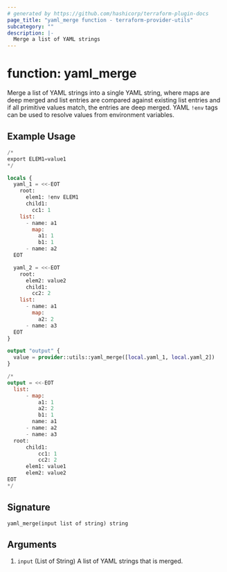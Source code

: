 ```yaml
---
# generated by https://github.com/hashicorp/terraform-plugin-docs
page_title: "yaml_merge function - terraform-provider-utils"
subcategory: ""
description: |-
  Merge a list of YAML strings
---
```


# function: yaml_merge

Merge a list of YAML strings into a single YAML string, where maps are deep merged and list entries are compared against existing list entries and if all primitive values match, the entries are deep merged. YAML `!env` tags can be used to resolve values from environment variables.

## Example Usage

```terraform
/* 
export ELEM1=value1
*/

locals {
  yaml_1 = <<-EOT
    root:
      elem1: !env ELEM1
      child1:
        cc1: 1
    list:
      - name: a1
        map:
          a1: 1
          b1: 1
      - name: a2
  EOT

  yaml_2 = <<-EOT
    root:
      elem2: value2
      child1:
        cc2: 2
    list:
      - name: a1
        map:
          a2: 2
      - name: a3
  EOT
}

output "output" {
  value = provider::utils::yaml_merge([local.yaml_1, local.yaml_2])
}

/* 
output = <<-EOT
  list:
      - map:
          a1: 1
          a2: 2
          b1: 1
        name: a1
      - name: a2
      - name: a3
  root:
      child1:
          cc1: 1
          cc2: 2
      elem1: value1
      elem2: value2
EOT
*/
```

## Signature

<!-- signature generated by tfplugindocs -->
```text
yaml_merge(input list of string) string
```

## Arguments

<!-- arguments generated by tfplugindocs -->
1. `input` (List of String) A list of YAML strings that is merged.
